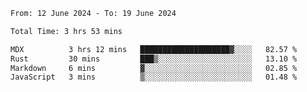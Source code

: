 <!--START_SECTION:waka-->

```txt
From: 12 June 2024 - To: 19 June 2024

Total Time: 3 hrs 53 mins

MDX          3 hrs 12 mins   ████████████████████▓░░░░   82.57 %
Rust         30 mins         ███▒░░░░░░░░░░░░░░░░░░░░░   13.10 %
Markdown     6 mins          ▓░░░░░░░░░░░░░░░░░░░░░░░░   02.85 %
JavaScript   3 mins          ▒░░░░░░░░░░░░░░░░░░░░░░░░   01.48 %
```

<!--END_SECTION:waka-->
